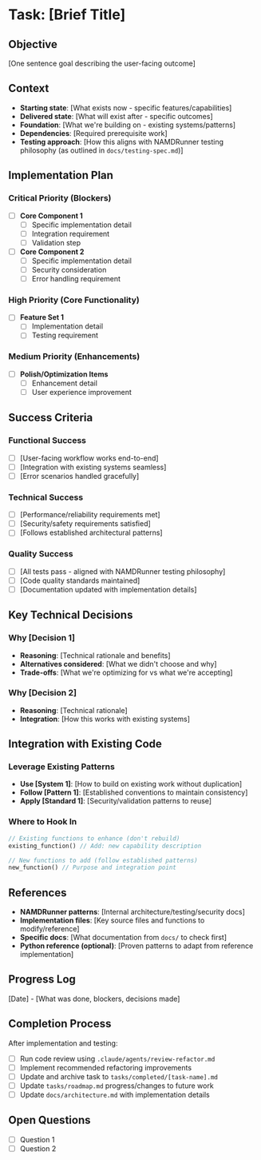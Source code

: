 # Task: [Brief Title]

## Objective
[One sentence goal describing the user-facing outcome]

## Context
- **Starting state**: [What exists now - specific features/capabilities]
- **Delivered state**: [What will exist after - specific outcomes]
- **Foundation**: [What we're building on - existing systems/patterns]
- **Dependencies**: [Required prerequisite work]
- **Testing approach**: [How this aligns with NAMDRunner testing philosophy (as outlined in `docs/testing-spec.md`)]

## Implementation Plan

### Critical Priority (Blockers)
- [ ] **Core Component 1**
  - [ ] Specific implementation detail
  - [ ] Integration requirement
  - [ ] Validation step

- [ ] **Core Component 2**
  - [ ] Specific implementation detail
  - [ ] Security consideration
  - [ ] Error handling requirement

### High Priority (Core Functionality)
- [ ] **Feature Set 1**
  - [ ] Implementation detail
  - [ ] Testing requirement

### Medium Priority (Enhancements)
- [ ] **Polish/Optimization Items**
  - [ ] Enhancement detail
  - [ ] User experience improvement

## Success Criteria

### Functional Success
- [ ] [User-facing workflow works end-to-end]
- [ ] [Integration with existing systems seamless]
- [ ] [Error scenarios handled gracefully]

### Technical Success
- [ ] [Performance/reliability requirements met]
- [ ] [Security/safety requirements satisfied]
- [ ] [Follows established architectural patterns]

### Quality Success
- [ ] [All tests pass - aligned with NAMDRunner testing philosophy]
- [ ] [Code quality standards maintained]
- [ ] [Documentation updated with implementation details]

## Key Technical Decisions

### Why [Decision 1]
- **Reasoning**: [Technical rationale and benefits]
- **Alternatives considered**: [What we didn't choose and why]
- **Trade-offs**: [What we're optimizing for vs what we're accepting]

### Why [Decision 2]
- **Reasoning**: [Technical rationale]
- **Integration**: [How this works with existing systems]

## Integration with Existing Code

### Leverage Existing Patterns
- **Use [System 1]**: [How to build on existing work without duplication]
- **Follow [Pattern 1]**: [Established conventions to maintain consistency]
- **Apply [Standard 1]**: [Security/validation patterns to reuse]

### Where to Hook In
```rust
// Existing functions to enhance (don't rebuild)
existing_function() // Add: new capability description

// New functions to add (follow established patterns)
new_function() // Purpose and integration point
```

## References
- **NAMDRunner patterns**: [Internal architecture/testing/security docs]
- **Implementation files**: [Key source files and functions to modify/reference]
- **Specific docs**: [What documentation from `docs/` to check first]
- **Python reference (optional)**: [Proven patterns to adapt from reference implementation]

## Progress Log
[Date] - [What was done, blockers, decisions made]

## Completion Process
After implementation and testing:
- [ ] Run code review using `.claude/agents/review-refactor.md`
- [ ] Implement recommended refactoring improvements
- [ ] Update and archive task to `tasks/completed/[task-name].md`
- [ ] Update `tasks/roadmap.md` progress/changes to future work
- [ ] Update `docs/architecture.md` with implementation details

## Open Questions
- [ ] Question 1
- [ ] Question 2